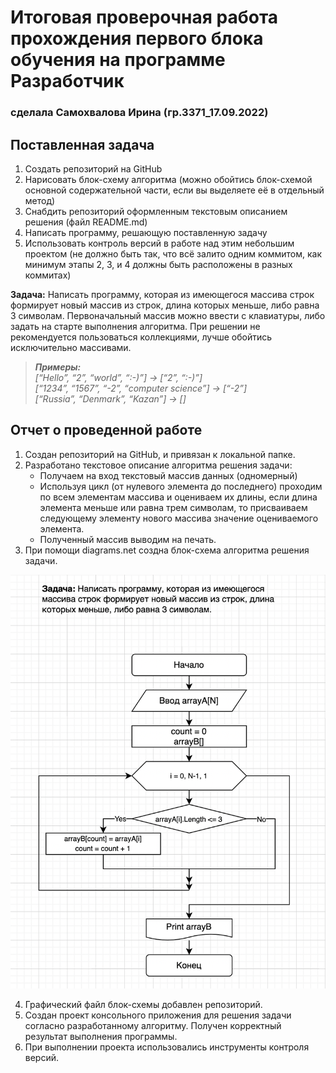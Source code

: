 # Итоговая проверочная работа прохождения первого блока обучения на программе Разработчик

### сделала Самохвалова Ирина (гр.3371_17.09.2022)

## Поставленная задача
1. Создать репозиторий на GitHub
2. Нарисовать блок-схему алгоритма (можно обойтись блок-схемой основной содержательной части, если вы выделяете её в отдельный метод)
3. Снабдить репозиторий оформленным текстовым описанием решения (файл README.md)
4. Написать программу, решающую поставленную задачу
5. Использовать контроль версий в работе над этим небольшим проектом (не должно быть так, что всё залито одним коммитом, как минимум этапы 2, 3, и 4 должны быть расположены в разных коммитах)

**Задача:** Написать программу, которая из имеющегося массива строк формирует новый массив из строк, длина которых меньше, либо равна 3 символам. Первоначальный массив можно ввести с клавиатуры, либо задать на старте выполнения алгоритма. При решении не рекомендуется пользоваться коллекциями, лучше обойтись исключительно массивами.

>_**Примеры:**_   
>_[“Hello”, “2”, “world”, “:-)”] → [“2”, “:-)”]_   
>_[“1234”, “1567”, “-2”, “computer science”] → [“-2”]_   
>_[“Russia”, “Denmark”, “Kazan”] → []_
   
## Отчет о проведенной работе
1. Создан репозиторий на GitHub, и привязан к локальной папке.
2. Разработано текстовое описание алгоритма решения задачи:
    - Получаем на вход текстовый массив данных (одномерный)   
    - Используя цикл (от нулевого элемента до последнего) проходим по всем элементам массива и оцениваем их длины, если длина элемента меньше или равна трем символам, то присваиваем следующему элементу нового массива значение оцениваемого элемента.   
    - Полученный массив выводим на печать.
3. При помощи diagrams.net создна блок-схема алгоритма решения задачи.

![блок-схема](diagram.png)

4. Графический файл блок-схемы добавлен репозиторий.
5. Создан проект консольного приложения для решения задачи согласно разработанному алгоритму. Получен корректный результат выполнения программы.
6. При выполнении проекта использовались инструменты контроля версий. 